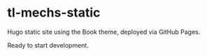 # tl-mechs-static

Hugo static site using the Book theme, deployed via GitHub Pages.

Ready to start development.